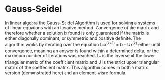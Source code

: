 # Gauss-Seidel
In linear algebra the Gauss-Seidel Algorithm is used for solving a systems of linear equations with an iterative method. Convergence of the matrix and therefore whether a solution is found is only guarenteed if the matrix is either diagonally dominant, or symmetric and positive definite. The algorithm works by iterating over the equation L<sub>\*</sub>x<sup>(k+1)</sup> = b - Ux<sup>(k)</sup> either until convergence, meaning an answer is found within a determined delta, or the maximum number of iterations was reached. L<sub>*</sub> is the inverse of the lower triangular matrix of the coefficient matrix and U is the strict upper triangular matrix of the coeffecient matrix. This algorithm comes in both a matrix version (demonstrated here) and an element-wisre formula.
